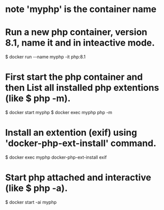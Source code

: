 # note 'myphp' is the container name

# Run a new php container, version 8.1, name it and in inteactive mode.
$ docker run --name myphp  -it php:8.1

# First start the php container and then List all installed php extentions (like $ php -m).
$ docker start myphp
$ docker exec myphp php -m

# Install an extention (exif) using 'docker-php-ext-install' command.
$ docker exec myphp docker-php-ext-install exif

# Start php attached and interactive (like $ php -a).

$ docker start -ai myphp
